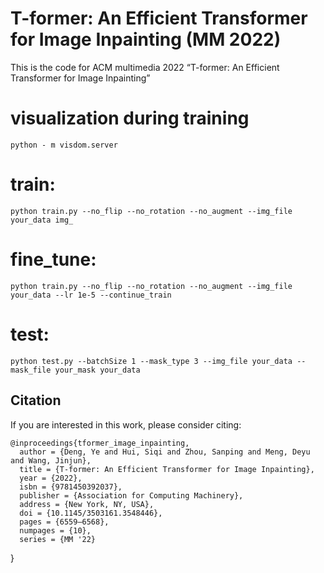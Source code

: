# T-former: An Efficient Transformer for Image Inpainting (MM 2022)
This is the code for ACM multimedia 2022 “T-former: An Efficient Transformer for Image Inpainting”
# visualization during training
`python - m visdom.server`
# train:
`python train.py --no_flip --no_rotation --no_augment --img_file your_data img_`
# fine_tune:
`python train.py --no_flip --no_rotation --no_augment --img_file your_data --lr 1e-5 --continue_train`
# test:
`python test.py --batchSize 1 --mask_type 3 --img_file your_data --mask_file your_mask your_data`


## Citation
If you are interested in this work, please consider citing:

    @inproceedings{tformer_image_inpainting,
      author = {Deng, Ye and Hui, Siqi and Zhou, Sanping and Meng, Deyu and Wang, Jinjun},
      title = {T-former: An Efficient Transformer for Image Inpainting},
      year = {2022},
      isbn = {9781450392037},
      publisher = {Association for Computing Machinery},
      address = {New York, NY, USA},
      doi = {10.1145/3503161.3548446},
      pages = {6559–6568},
      numpages = {10},
      series = {MM '22}
}


